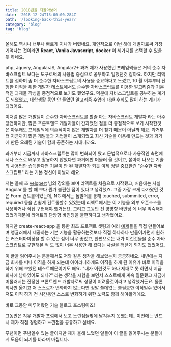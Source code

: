 ```yaml
---
title: 2018년을 되돌아보며
date: '2018-12-24T13:00:00.284Z'
path: '/looking-back-this-year/'
category: 'blog'
tag: 'blog'
---
```


올해도 역시나 너무나 빠르게 지나가 버렸네요. 개인적으로 이번 해에 개발자로써 가장 기억나는 것이라면 **React**, **Vanila Javascript**, **docker** 이 세가지를 선택할 수 있을듯 하네요.

php, Jquery, AngularJS, Angular2+ 과거 제가 사용했던 프레임웍들은 거의 순수 자바스크립트 보다는 도구로써의 사용법 중심으로 공부하고 일했던것 같아요. 하지만 리액트를 접하며 좀 더 순수한 자바스크립트의 사용을 중요하다고 느꼈고, 10 월 이후부터 진행한 이직을 위한 개발자 테스트에서도 순수한 자바스크립트를 이용한 알고리즘과 기본적인 과제물 작성을 중점적으로 보기도 했었구요. 덕분에 자바스크립트를 공부하는 계기도 되었었고, 대학생활 동안 안 들었던 알고리즘 수업에 대한 후회도 많이 하는 계기가 되었어요.

이처럼 많은 개발팀이 순수한 자바스크립트를 할줄 아는 자바스크립트 개발자 라는 아주 당연하지만, 많은 프론트엔드 개발자들이 간과했던 점을 더 중점적으로 보기 시작한것 은 아무래도 프레임웍에 의존적이지 않은 개발자를 더 찾기 때문이 아닐까 해요. 과거부터 지금까지 많은 개발툴과 기법들이 소개되었고 최신 기술을 이용해 만드는 것과 과거에 만든 오래된 기술이 함께 공존하는 시대니까요.

과거부터 지금까지 자바스크립트는 많이 변화되어 왔고 문법적으로나 사용적인 측면에서나 스스로 배우고 활용하지 않았다면 과거에만 머물러 올 것이고, 쏟아져 나오는 기술의 사용법만 습득한다면 기본이 안 된 개발자가 되듯 이제 정말 중요한건 "순수한 자바스크립트" 라는 기본 정신이 아닐까 해요.

저는 올해 초 [velopert](https://velopert.com/) 님의 강의를 보며 리액트를 처음으로 시작했고, 처음에는 사실 Angular 를 할 때 보다 뭔가 불편한 점이 있다고 생각했죠. 그중 가장 크게 다가왔던 것은 Form 컨트롤이었는데, NG 에서는 폼빌더를 통해 touched, submmited, error, required 등을 손쉽게 컨트롤할수 있었는데 리엑트에서는 이 기능을 외부 오픈소스를 사용하거나 직접 구현해야 했거든요. 그리고 그동안 전 양방향 바인딩 에 너무 익숙해져 있었기때문에 리액트의 단방향 바인딩을 불편하다고 생각했어요.

하지만 create-react-app 을 통한 최초 프로젝트 셋팅과 여러 [예제](http://git.majac.co.kr/majac/study.git)들을 직접 만들어보며 앵귤러에서 제공하는 기본 기능을 활용하는것보다 직접 하나하나 만들어가면서 원하는 커스터마이징을 할 수 있는 점이 너무 좋았고, 한편으로는 내가 이런것들을 순수 자바스크립트로 구현해본 적 도 없이 너무 사용만 해 왔다는 사실을 깨닫게 되기도 했었어요.

이 글을 읽어주시는 분들께서도 저와 같은 생각을 해보았는지 궁금하네요. 내년에는 지금 회사를 떠나 이직을 하게 되는데 아이러니하게도 이직을 하게 된 이유가 바로 이직을 하기 위해 보았던 테스트때문이기도 해요. "내가 이런것도 하나 제대로 못 하면서 지금 회사에 남아있어도 되나?" 라는 생각을 시험을 보면서 스스로에게 계속 질문했고 지금에 머물러서는 진정한 프론트엔드 개발자로써 성장이 어려울것이라고 생각했거든요. 물론 회사만 옮기고 저 스스로가 변화하지 않는다면 정말 쓸데없는 불필요한 이직일수 있어서 저도 이직 하기 전 시간동안 스스로 변화하기 위한 노력도 함께 해야할거에요.

바로 그동안 미루어왔던 기술 블로그 포스팅이죠!

그동안은 겨우 개발자 포럼에서 보고 느낀점들밖에 남겨두지 못했는데.. 이번에는 반드시 제가 직접 경험하고 느낀점을 공유하고 싶네요.

푸념이면 푸념일수 있는 글이지만 제가 올해 느꼈던 일들이 이 글을 읽어주시는 분들에게 도움이 되기를 바라며 마칩니다.
